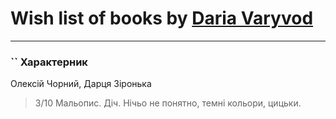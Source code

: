# Wish list of books by [Daria Varyvod](https://www.facebook.com/profile.php?id=829893410524253)
---

### `` Характерник
Олексій Чорний, Дарця Зіронька
> 3/10 Мальопис. Діч. Нічьо не понятно, темні кольори, цицьки.

